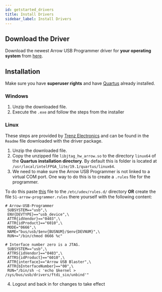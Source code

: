 ```yaml
---
id: getstarted_drivers
title: Install Drivers
sidebar_label: Install Drivers
---
```


## Download the Driver

Download the newest Arrow USB Programmer driver for **your operating system** from <a href="https://shop.trenz-electronic.de/de/Download/?path=Trenz_Electronic/Software/Drivers/Arrow_USB_Programmer/Arrow_USB_Programmer_2.3" target="_blank">here</a>.

## Installation

Make sure you have **superuser rights** and have [Quartus](#) already installed.
   
### Windows

1. Unzip the downloaded file.
2. Execute the `.exe` and follow the steps from the installer

### Linux
These steps are provided by <a href="https://shop.trenz-electronic.de" target="_blank">Trenz Electronics</a> and can be found in the `Readme` file downloaded with the driver package.

1. Unzip the downloaded file.
2. Copy the unzipped file `libjtag_hw_arrow.so` to the directory `linux64`
    of the **Quartus installation directory**. By default this is folder is located at `/usr/local/intelFPGA_lite/19.1/quartus/linux64`.
3. We need to make sure the Arrow USB Programmer is not linked to a virtual COM port. One way to do this is to create a `.rules` file for the programmer. 

To do this paste [this](/img/getstarted/51-arrow-programmer.rules) file to the `/etc/udev/rules.d/` directory **OR** create the file `51-arrow-programmer.rules` there yourself with the following content:
```
# Arrow-USB-Programmer
 SUBSYSTEM=="usb",\
 ENV{DEVTYPE}=="usb_device",\
 ATTR{idVendor}=="0403",\
 ATTR{idProduct}=="6010",\
 MODE="0666",\
 NAME="bus/usb/$env{BUSNUM}/$env{DEVNUM}",\
 RUN+="/bin/chmod 0666 %c"
 
# Interface number zero is a JTAG.
 SUBSYSTEM=="usb",\
 ATTRS{idVendor}=="0403",\
 ATTRS{idProduct}=="6010",\
 ATTR{interface}=="Arrow USB Blaster",\
 ATTR{bInterfaceNumber}=="00",\
 RUN="/bin/sh -c 'echo $kernel > /sys/bus/usb/drivers/ftdi_sio/unbind'"
```

4. Logout and back in for changes to take effect